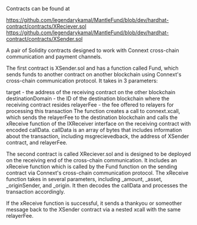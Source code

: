 Contracts can be found at 

https://github.com/legendarykamal/MantleFund/blob/dev/hardhat-contract/contracts/XReciever.sol 
https://github.com/legendarykamal/MantleFund/blob/dev/hardhat-contract/contracts/XSender.sol

A pair of Solidity contracts designed to work with Connext cross-chain communication and payment channels.

The first contract is XSender.sol and has a function called Fund, which sends funds to another contract on another blockchain using Connext's cross-chain communication protocol. It takes in 3 parameters:

target - the address of the receiving contract on the other blockchain
destinationDomain - the ID of the destination blockchain where the receiving contract resides
relayerFee - the fee offered to relayers for processing this transaction
The function creates a call to connext.xcall, which sends the relayerFee to the destination blockchain and calls the xReceive function of the IXReceiver interface on the receiving contract with encoded callData. callData is an array of bytes that includes information about the transaction, including msgrecievedback, the address of XSender contract, and relayerFee.

The second contract is called XReciever.sol and is designed to be deployed on the receiving end of the cross-chain communication. It includes an xReceive function which is called by the Fund function on the sending contract via Connext's cross-chain communication protocol. The xReceive function takes in several parameters, including _amount, _asset, _originSender, and _origin. It then decodes the callData and processes the transaction accordingly.

If the xReceive function is successful, it sends a thankyou or someother message back to the XSender contract via a nested xcall with the same relayerFee.
